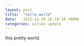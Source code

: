 ```yaml
---
layout: post
title:  "hello-world"
date:   2015-12-30 16:19:18 +0800
categories: wilson update
---
```

this pretty world.